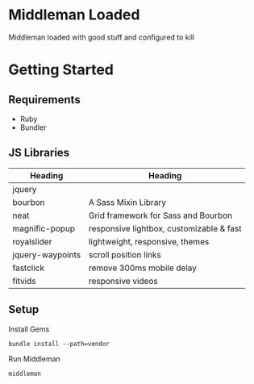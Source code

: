 # Middleman Loaded
Middleman loaded with good stuff and configured to kill

# Getting Started

## Requirements

* Ruby
* Bundler

## JS Libraries

| Heading           | Heading                                      |
| ----------------- | -------------------------------------------- |
| jquery            |                                              |
| bourbon           | A Sass Mixin Library                         |
| neat              | Grid framework for Sass and Bourbon          |
| magnific-popup    | responsive lightbox, customizable & fast     |
| royalslider       | lightweight, responsive, themes              |
| jquery-waypoints  | scroll position links                        |
| fastclick         | remove 300ms mobile delay                    |
| fitvids           | responsive videos                            |

## Setup

Install Gems

```
bundle install --path=vendor
```

Run Middleman

```
middleman
```
